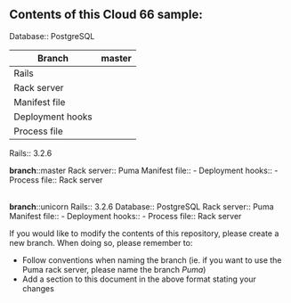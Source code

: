 ## Contents of this Cloud 66 sample:

Database:: PostgreSQL

| Branch           | master        |
| ---------------- |:-------------:|
| Rails            |               |
| Rack server      |               |
| Manifest file    |               |
| Deployment hooks |               |
| Process file     |               |

Rails:: 3.2.6


<b>branch</b>::master
Rack server:: Puma
Manifest file:: -
Deployment hooks:: -
Process file:: Rack server

<br/>
<b>branch</b>::unicorn
Rails:: 3.2.6
Database:: PostgreSQL
Rack server:: Puma
Manifest file:: -
Deployment hooks:: -
Process file:: Rack server

If you would like to modify the contents of this repository, please create a new branch. When doing so, please remember to:
* Follow conventions when naming the branch (ie. if you want to use the Puma rack server, please name the branch _Puma_)
* Add a section to this document in the above format stating your changes
